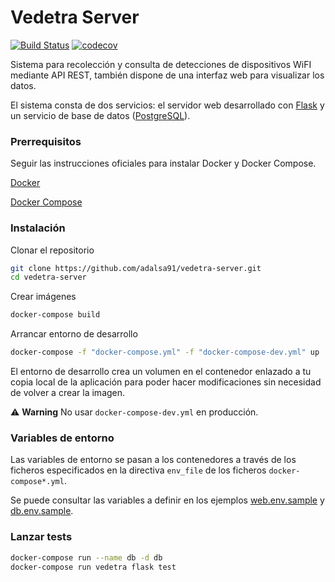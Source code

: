 # Vedetra Server



[![Build Status](https://travis-ci.org/adalsa91/vedetra-server.svg?branch=master)](https://travis-ci.org/adalsa91/vedetra-server)
[![codecov](https://codecov.io/gh/adalsa91/vedetra-server/branch/master/graph/badge.svg)](https://codecov.io/gh/adalsa91/vedetra-server)

Sistema para recolección y consulta de detecciones de dispositivos WiFI mediante API REST, también dispone de una interfaz web para visualizar los datos.

El sistema consta de dos servicios: el servidor web desarrollado con [Flask](http://flask.pocoo.org/) y un servicio de  base de datos ([PostgreSQL](https://hub.docker.com/_/postgres)).
### Prerrequisitos

Seguir las instrucciones oficiales para instalar Docker y Docker Compose.

[Docker](https://docs.docker.com/install/)

[Docker Compose](https://docs.docker.com/compose/install/)

### Instalación

Clonar el repositorio

``` bash
git clone https://github.com/adalsa91/vedetra-server.git
cd vedetra-server
```

Crear imágenes
``` bash
docker-compose build
```

Arrancar entorno de desarrollo
``` bash
docker-compose -f "docker-compose.yml" -f "docker-compose-dev.yml" up
```
El entorno de desarrollo crea un volumen en el contenedor enlazado a tu copia local de la aplicación para poder hacer modificaciones sin necesidad de volver a crear la imagen.

:warning: __Warning__ No usar `docker-compose-dev.yml` en producción.

### Variables de entorno

Las variables de entorno se pasan a los contenedores a través de los ficheros especificados en la directiva ```env_file``` de los ficheros ```docker-compose*.yml```.

Se puede consultar las variables a definir en los ejemplos [web.env.sample](web.env.sample) y [db.env.sample](db.env.sample).


### Lanzar tests
``` bash
docker-compose run --name db -d db
docker-compose run vedetra flask test
```